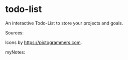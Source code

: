 # todo-list
An interactive Todo-List to store your projects and goals.

Sources:

Icons by https://pictogrammers.com.


myNotes: